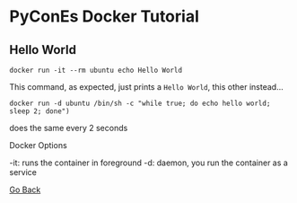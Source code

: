 # PyConEs Docker Tutorial

## Hello World

    docker run -it --rm ubuntu echo Hello World

This command, as expected, just prints a `Hello World`, this other instead...

    docker run -d ubuntu /bin/sh -c "while true; do echo hello world; sleep 2; done")

does the same every 2 seconds


Docker Options

-it: runs the container in foreground
-d: daemon, you run the container as a service



[Go Back](../README.md)